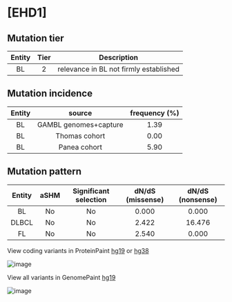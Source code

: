 # [EHD1]

## Mutation tier

|Entity|Tier|Description                           |
|:------:|:----:|--------------------------------------|
|BL    |2   |relevance in BL not firmly established|
## Mutation incidence

|Entity|source               |frequency (%)|
|:------:|:---------------------:|:-------------:|
|BL    |GAMBL genomes+capture|1.39         |
|BL    |Thomas cohort        |0.00         |
|BL    |Panea cohort         |5.90         |

## Mutation pattern

|Entity|aSHM|Significant selection|dN/dS (missense)|dN/dS (nonsense)|
|:------:|:----:|:---------------------:|:----------------:|:----------------:|
|BL    |No  |No                   |0.000           | 0.000          |
|DLBCL |No  |No                   |2.422           |16.476          |
|FL    |No  |No                   |2.540           | 0.000          |



View coding variants in ProteinPaint [hg19](https://www.bcgsc.ca/downloads/morinlab/GAMBL/test/genes/EHD1_protein.html)  or [hg38](https://www.bcgsc.ca/downloads/morinlab/GAMBL/test/genes/EHD1_protein_hg38.html)

![image](../../images/proteinpaint/EHD1_NM_006795.svg)

View all variants in GenomePaint [hg19](https://www.bcgsc.ca/downloads/morinlab/GAMBL/test/genes/EHD1.html)

![image](../../images/proteinpaint/EHD1.svg)
